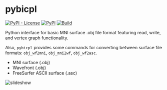 # pybicpl

[![PyPI - License](https://img.shields.io/pypi/l/pybicpl)](https://github.com/FNNDSC/pybicpl/blob/master/LICENSE)
[![PyPI](https://img.shields.io/pypi/v/pybicpl)](https://pypi.org/project/pybicpl/)
[![Build](https://github.com/FNNDSC/pybicpl/actions/workflows/release.yml/badge.svg)](https://github.com/FNNDSC/pybicpl/actions)

Python interface for basic MNI surface .obj file format
featuring read, write, and vertex graph functionality.

Also, `pybicpl` provides some commands for converting between surface
file formats: `obj_wf2mni`, `obj_mni2wf`, `obj_wf2asc`.

- MNI surface (.obj)
- Wavefront (.obj)
- FreeSurfer ASCII surface (.asc)

![slideshow](doc/slide.png)

